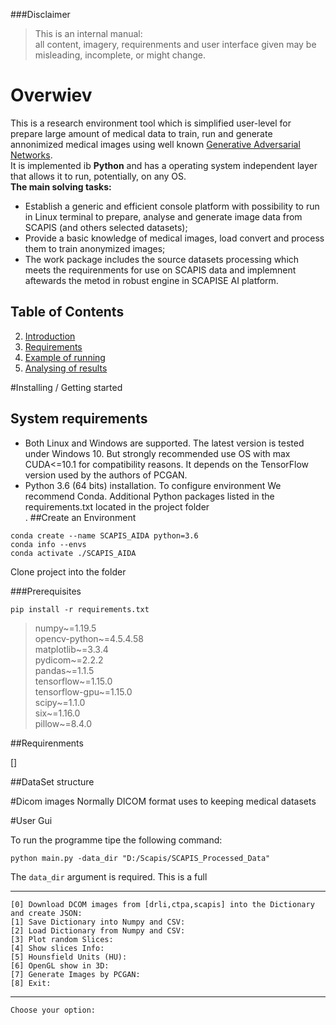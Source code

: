
###Disclaimer
>This is an internal manual:<br>
> all content, imagery, requirenments and user interface given may be misleading, incomplete, or might change.

# Overwiev
This is a research environment tool which is simplified user-level for prepare large amount of medical data to train, run and generate annonimized medical images using well known
[Generative Adversarial Networks](https://github.com/tkarras/progressive_growing_of_gans). <br>
It is implemented ib **Python** and has a operating system independent layer that allows it to run, potentially, on any OS.<br>
**The main solving tasks:**<br>
* Establish a generic and efficient console platform with possibility to run in Linux terminal to prepare, analyse and generate image data from SCAPIS (and others selected datasets);<br>
* Provide a basic knowledge of medical images, load convert and process them to train anonymized images;<br>
* The work package includes the source datasets processing which meets the requirenments for use on SCAPIS data and implemnent aftewards the metod in robust engine in SCAPISE AI platform.<br>

## **Table of Contents**
2. [Introduction](doc/data.md)<br>
3. [Requirements](doc/requirements.md)<br>
4. [Example of running](doc/data.md)<br>
5. [Analysing of results](doc/data.md)<br>


#Installing / Getting started

## System requirements
- Both Linux and Windows are supported. The latest version is tested under Windows 10. But strongly recommended use OS with max CUDA<=10.1 for compatibility reasons.
It depends on the TensorFlow version used by the authors of PCGAN.
- Python 3.6 (64 bits) installation. To configure environment We recommend Conda.
Additional Python packages listed in the requirements.txt located in the project folder<br>.
##Create an Environment 
```
conda create --name SCAPIS_AIDA python=3.6
conda info --envs
conda activate ./SCAPIS_AIDA
```
Clone project into the folder

###Prerequisites
```
pip install -r requirements.txt
```
>numpy~=1.19.5<br>
opencv-python~=4.5.4.58<br>
matplotlib~=3.3.4<br>
pydicom~=2.2.2<br>
pandas~=1.1.5<br>
tensorflow~=1.15.0<br>
tensorflow-gpu~=1.15.0<br>
scipy~=1.1.0<br>
six~=1.16.0<br>
pillow~=8.4.0<br>

##Requirenments 

[]

##DataSet structure



#Dicom images
Normally DICOM format uses to keeping medical datasets 

#User Gui

To run the programme tipe the following command:
```
python main.py -data_dir "D:/Scapis/SCAPIS_Processed_Data"
```
The `data_dir` argument is required. This is a full  

----------------------------------------
	[0]	Download DCOM images from [drli,ctpa,scapis] into the Dictionary and create JSON:
	[1]	Save Dictionary into Numpy and CSV:
	[2]	Load Dictionary from Numpy and CSV:
	[3]	Plot random Slices:
	[4]	Show slices Info:
	[5]	Hounsfield Units (HU):
	[6]	OpenGL show in 3D:
	[7]	Generate Images by PCGAN:
	[8]	Exit:
----------------------------------------
	Choose your option: 
